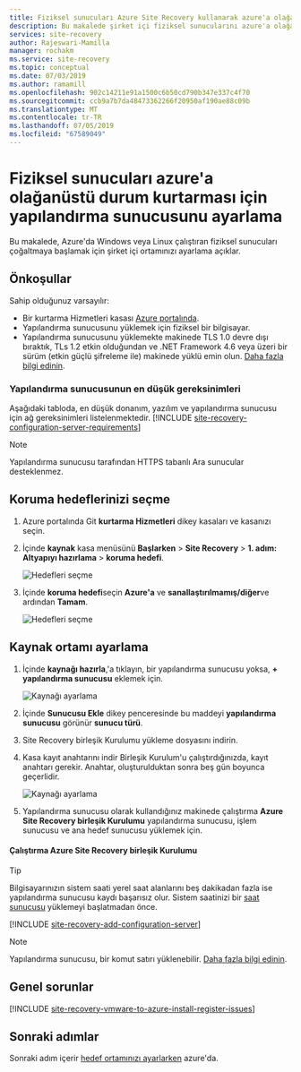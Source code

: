 ```yaml
---
title: Fiziksel sunucuları Azure Site Recovery kullanarak azure'a olağanüstü durum kurtarması için yapılandırma sunucusunu ayarlama | Microsoft Docs
description: Bu makalede şirket içi fiziksel sunucularını azure'a olağanüstü durum kurtarma için şirket içi yapılandırma sunucusu nasıl kurulur.
services: site-recovery
author: Rajeswari-Mamilla
manager: rochakm
ms.service: site-recovery
ms.topic: conceptual
ms.date: 07/03/2019
ms.author: ramamill
ms.openlocfilehash: 902c14211e91a1500c6b50cd790b347e337c4f70
ms.sourcegitcommit: ccb9a7b7da48473362266f20950af190ae88c09b
ms.translationtype: MT
ms.contentlocale: tr-TR
ms.lasthandoff: 07/05/2019
ms.locfileid: "67589049"
---
```

# <a name="set-up-the-configuration-server-for-disaster-recovery-of-physical-servers-to-azure"></a>Fiziksel sunucuları azure'a olağanüstü durum kurtarması için yapılandırma sunucusunu ayarlama

Bu makalede, Azure'da Windows veya Linux çalıştıran fiziksel sunucuları çoğaltmaya başlamak için şirket içi ortamınızı ayarlama açıklar.

## <a name="prerequisites"></a>Önkoşullar

Sahip olduğunuz varsayılır:
- Bir kurtarma Hizmetleri kasası [Azure portalında](https://portal.azure.com "Azure portalında").
- Yapılandırma sunucusunu yüklemek için fiziksel bir bilgisayar.
- Yapılandırma sunucusunu yüklemekte makinede TLS 1.0 devre dışı bıraktık, TLs 1.2 etkin olduğundan ve .NET Framework 4.6 veya üzeri bir sürüm (etkin güçlü şifreleme ile) makinede yüklü emin olun. [Daha fazla bilgi edinin](https://support.microsoft.com/help/4033999/how-to-resolve-azure-site-recovery-agent-issues-after-disabling-tls-1).

### <a name="configuration-server-minimum-requirements"></a>Yapılandırma sunucusunun en düşük gereksinimleri
Aşağıdaki tabloda, en düşük donanım, yazılım ve yapılandırma sunucusu için ağ gereksinimleri listelenmektedir.
[!INCLUDE [site-recovery-configuration-server-requirements](../../includes/site-recovery-configuration-and-scaleout-process-server-requirements.md)]

> [!NOTE]
> Yapılandırma sunucusu tarafından HTTPS tabanlı Ara sunucular desteklenmez.

## <a name="choose-your-protection-goals"></a>Koruma hedeflerinizi seçme

1. Azure portalında Git **kurtarma Hizmetleri** dikey kasaları ve kasanızı seçin.
2. İçinde **kaynak** kasa menüsünü **Başlarken** > **Site Recovery** > **1. adım: Altyapıyı hazırlama** > **koruma hedefi**.

    ![Hedefleri seçme](./media/physical-azure-set-up-source/choose-goals.png)
3. İçinde **koruma hedefi**seçin **Azure'a** ve **sanallaştırılmamış/diğer**ve ardından **Tamam**.

    ![Hedefleri seçme](./media/physical-azure-set-up-source/physical-protection-goal.png)

## <a name="set-up-the-source-environment"></a>Kaynak ortamı ayarlama

1. İçinde **kaynağı hazırla**,'a tıklayın, bir yapılandırma sunucusu yoksa, **+ yapılandırma sunucusu** eklemek için.

   ![Kaynağı ayarlama](./media/physical-azure-set-up-source/plus-config-srv.png)
2. İçinde **Sunucusu Ekle** dikey penceresinde bu maddeyi **yapılandırma sunucusu** görünür **sunucu türü**.
4. Site Recovery birleşik Kurulumu yükleme dosyasını indirin.
5. Kasa kayıt anahtarını indir Birleşik Kurulum'u çalıştırdığınızda, kayıt anahtarı gerekir. Anahtar, oluşturulduktan sonra beş gün boyunca geçerlidir.

    ![Kaynağı ayarlama](./media/physical-azure-set-up-source/set-source2.png)
6. Yapılandırma sunucusu olarak kullandığınız makinede çalıştırma **Azure Site Recovery birleşik Kurulumu** yapılandırma sunucusu, işlem sunucusu ve ana hedef sunucusu yüklemek için.

#### <a name="run-azure-site-recovery-unified-setup"></a>Çalıştırma Azure Site Recovery birleşik Kurulumu

> [!TIP]
> Bilgisayarınızın sistem saati yerel saat alanlarını beş dakikadan fazla ise yapılandırma sunucusu kaydı başarısız olur. Sistem saatinizi bir [saat sunucusu](https://technet.microsoft.com/windows-server-docs/identity/ad-ds/get-started/windows-time-service/windows-time-service) yüklemeyi başlatmadan önce.

[!INCLUDE [site-recovery-add-configuration-server](../../includes/site-recovery-add-configuration-server.md)]

> [!NOTE]
> Yapılandırma sunucusu, bir komut satırı yüklenebilir. [Daha fazla bilgi edinin](physical-manage-configuration-server.md#install-from-the-command-line).


## <a name="common-issues"></a>Genel sorunlar

[!INCLUDE [site-recovery-vmware-to-azure-install-register-issues](../../includes/site-recovery-vmware-to-azure-install-register-issues.md)]


## <a name="next-steps"></a>Sonraki adımlar

Sonraki adım içerir [hedef ortamınızı ayarlarken](physical-azure-set-up-target.md) azure'da.
